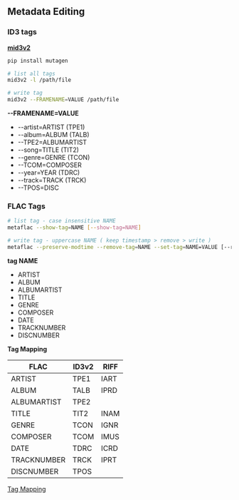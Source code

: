 ## Metadata Editing

### ID3 tags
[**mid3v2**](https://mutagen.readthedocs.io/en/latest/man/mid3v2.html)
```sh
pip install mutagen

# list all tags
mid3v2 -l /path/file

# write tag
mid3v2 --FRAMENAME=VALUE /path/file
```
**--FRAMENAME=VALUE**
- --artist=ARTIST (TPE1)
- --album=ALBUM (TALB)
- --TPE2=ALBUMARTIST
- --song=TITLE (TIT2)
- --genre=GENRE (TCON)
- --TCOM=COMPOSER
- --year=YEAR (TDRC)
- --track=TRACK (TRCK)
- --TPOS=DISC

### FLAC Tags
```sh
# list tag - case insensitive NAME
metaflac --show-tag=NAME [--show-tag=NAME]

# write tag - uppercase NAME ( keep timestamp > remove > write )
metaflac --preserve-modtime --remove-tag=NAME --set-tag=NAME=VALUE [--remove-tag=NAME --set-tag=NAME=VALUE]
```
**tag NAME**
- ARTIST
- ALBUM
- ALBUMARTIST
- TITLE
- GENRE
- COMPOSER
- DATE
- TRACKNUMBER
- DISCNUMBER

**Tag Mapping**

| FLAC        | ID3v2  | RIFF |
| ----------- | ----   | ---- |
| ARTIST      | TPE1   | IART |
| ALBUM       | TALB   | IPRD |
| ALBUMARTIST | TPE2   |      |
| TITLE       | TIT2   | INAM |
| GENRE       | TCON   | IGNR |
| COMPOSER    | TCOM   | IMUS |
| DATE        | TDRC   | ICRD |
| TRACKNUMBER | TRCK   | IPRT |
| DISCNUMBER  | TPOS   |      |

[Tag Mapping](https://wiki.hydrogenaud.io/index.php?title=Tag_Mapping)
